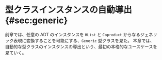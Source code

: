 # 型クラスインスタンスの自動導出 {#sec:generic}

前章では、任意の ADT のインスタンスを `HList` と `Coproduct` からなるジェネリック表現に変換することを可能にする、`Generic` 型クラスを見た。
本章では、自動的な型クラスのインスタンスの導出という、最初の本格的なユースケースを見ていく。
